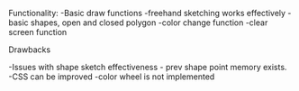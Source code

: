 Functionality:
-Basic draw functions
-freehand sketching works effectively
-basic shapes, open and closed polygon
-color change function
-clear screen function

Drawbacks

-Issues with shape sketch effectiveness - prev shape point memory exists.
-CSS can be improved
-color wheel is not implemented
